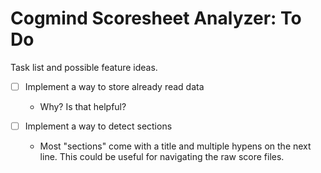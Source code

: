 # Cogmind Scoresheet Analyzer: To Do
Task list and possible feature ideas.

- [ ] Implement a way to store already read data
  - Why? Is that helpful?
  
- [ ] Implement a way to detect sections
  - Most "sections" come with a title and multiple hypens on the next line. This could be useful for navigating the raw
    score files.
